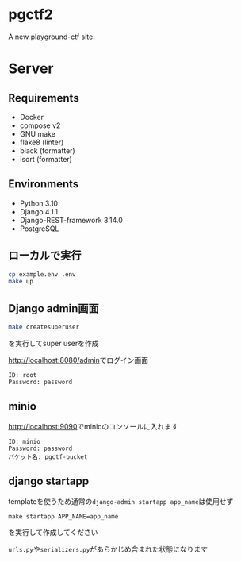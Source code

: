 # pgctf2
A new playground-ctf site.

# Server
## Requirements
- Docker
- compose v2
- GNU make
- flake8 (linter)
- black (formatter)
- isort (formatter)

## Environments
- Python 3.10
- Django 4.1.1
- Django-REST-framework 3.14.0
- PostgreSQL

## ローカルで実行
```sh
cp example.env .env
make up
```

## Django admin画面
```sh
make createsuperuser
```
を実行してsuper userを作成

[http://localhost:8080/admin](http://localhost:8080/admin)でログイン画面
```
ID: root
Password: password
```


## minio
[http://localhost:9090](http://localhost:9090)でminioのコンソールに入れます
```
ID: minio
Password: password
バケット名: pgctf-bucket
```

## django startapp
templateを使うため通常の`django-admin startapp app_name`は使用せず
```
make startapp APP_NAME=app_name
```
を実行して作成してください

`urls.py`や`serializers.py`があらかじめ含まれた状態になります
